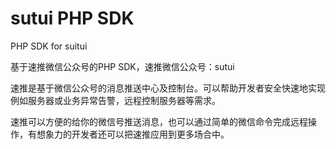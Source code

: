 sutui PHP SDK
=====

PHP SDK for suitui

基于速推微信公众号的PHP SDK，速推微信公众号：sutui

速推是基于微信公众号的消息推送中心及控制台。可以帮助开发者安全快速地实现例如服务器或业务异常告警，远程控制服务器等需求。

速推可以方便的给你的微信号推送消息，也可以通过简单的微信命令完成远程操作，有想象力的开发者还可以把速推应用到更多场合中。
